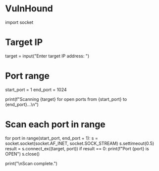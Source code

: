 # VulnHound
import socket

# Target IP
target = input("Enter target IP address: ")

# Port range
start_port = 1
end_port = 1024

print(f"Scanning {target} for open ports from {start_port} to {end_port}...\n")

# Scan each port in range
for port in range(start_port, end_port + 1):
    s = socket.socket(socket.AF_INET, socket.SOCK_STREAM)
    s.settimeout(0.5)
    result = s.connect_ex((target, port))
    if result == 0:
        print(f"Port {port} is OPEN")
    s.close()

print("\nScan complete.")
